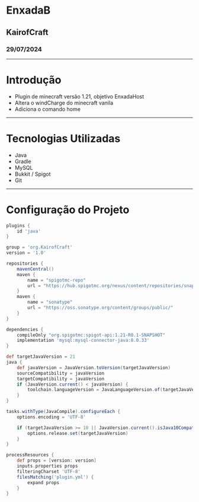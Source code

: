 # EnxadaB
## KairofCraft
### 29/07/2024
---

# Introdução

- Plugin de minecraft versão 1.21, objetivo EnxadaHost
- Altera o windCharge do minecraft vanila
- Adiciona o comando home
---
# Tecnologias Utilizadas
- Java
- Gradle
- MySQL
- Bukkit / Spigot
- Git
---

# Configuração do Projeto

```groovy
plugins {
    id 'java'
}

group = 'org.KairofCraft'
version = '1.0'

repositories {
    mavenCentral()
    maven {
        name = "spigotmc-repo"
        url = "https://hub.spigotmc.org/nexus/content/repositories/snapshots/"
    }
    maven {
        name = "sonatype"
        url = "https://oss.sonatype.org/content/groups/public/"
    }
}

dependencies {
    compileOnly "org.spigotmc:spigot-api:1.21-R0.1-SNAPSHOT"
    implementation 'mysql:mysql-connector-java:8.0.33'
}

def targetJavaVersion = 21
java {
    def javaVersion = JavaVersion.toVersion(targetJavaVersion)
    sourceCompatibility = javaVersion
    targetCompatibility = javaVersion
    if (JavaVersion.current() < javaVersion) {
        toolchain.languageVersion = JavaLanguageVersion.of(targetJavaVersion)
    }
}

tasks.withType(JavaCompile).configureEach {
    options.encoding = 'UTF-8'

    if (targetJavaVersion >= 10 || JavaVersion.current().isJava10Compatible()) {
        options.release.set(targetJavaVersion)
    }
}

processResources {
    def props = [version: version]
    inputs.properties props
    filteringCharset 'UTF-8'
    filesMatching('plugin.yml') {
        expand props
    }
}
